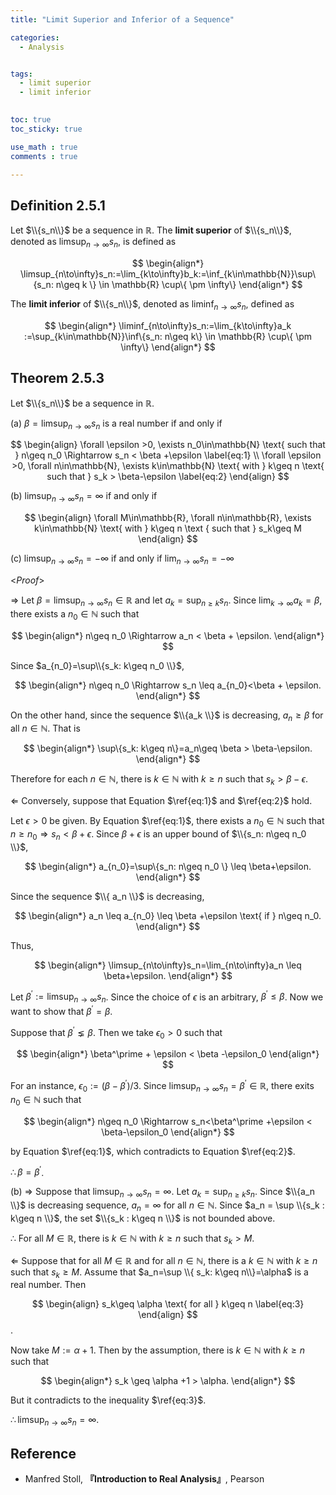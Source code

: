 ```yaml
---
title: "Limit Superior and Inferior of a Sequence"

categories:
  - Analysis


tags:
  - limit superior
  - limit inferior
 

toc: true
toc_sticky: true

use_math : true
comments : true

---
```

## Definition 2.5.1
Let $\\{s_n\\}$ be a sequence in $\mathbb{R}$. The **limit superior** of $\\{s_n\\}$, denoted as $\limsup_{n\to\infty}s_n$,  is defined as

$$
\begin{align*}
\limsup_{n\to\infty}s_n:=\lim_{k\to\infty}b_k:=\inf_{k\in\mathbb{N}}\sup\{s_n: n\geq k \} \in \mathbb{R} \cup\{ \pm \infty\}
\end{align*}
$$

The **limit inferior** of $\\{s_n\\}$, denoted as $\liminf_{n\to\infty}s_n$, defined as 

$$
\begin{align*}
\liminf_{n\to\infty}s_n:=\lim_{k\to\infty}a_k :=\sup_{k\in\mathbb{N}}\inf\{s_n: n\geq k\} \in \mathbb{R} \cup\{ \pm \infty\}
\end{align*}
$$

## Theorem 2.5.3 
Let $\\{s_n\\}$  be a sequence in $\mathbb{R}$.

(a) $\beta=\limsup_{n\to\infty}s_n$  is a real number if and only if

$$
\begin{align}
\forall \epsilon >0, \exists n_0\in\mathbb{N} \text{ such that } n\geq n_0 \Rightarrow s_n < \beta +\epsilon \label{eq:1} \\
\forall \epsilon >0, \forall n\in\mathbb{N}, \exists k\in\mathbb{N} \text{ with } k\geq n \text{ such that } s_k > \beta-\epsilon \label{eq:2}
\end{align}
$$

(b) $\limsup_{n\to\infty}s_n=\infty$ if and only if 

$$
\begin{align}
\forall M\in\mathbb{R}, \forall n\in\mathbb{R}, \exists k\in\mathbb{N} \text{ with } k\geq n \text { such that } s_k\geq M
\end{align}
$$

(c) $\limsup_{n\to\infty}s_n = -\infty$ if and only if $\lim_{n\to\infty}s_n =-\infty$


<*Proof*>

$\Rightarrow$ Let $\beta= \limsup_{n\to\infty}s_n \in \mathbb{R}$ and let $a_k = \sup_{n\geq k} s_n$. Since $\lim_{k\to\infty}a_k=\beta$, there exists a $n_0\in\mathbb{N}$ such that

$$
\begin{align*}
n\geq n_0 \Rightarrow a_n < \beta + \epsilon.
\end{align*}
$$

Since $a_{n_0}=\sup\\{s_k: k\geq n_0 \\}$, 

$$
\begin{align*}
n\geq n_0 \Rightarrow s_n \leq a_{n_0}<\beta + \epsilon.
\end{align*}
$$

On the other hand, since the sequence $\\{a_k \\}$ is decreasing, $a_n \geq \beta$ for all $n\in\mathbb{N}$. That is 


$$
\begin{align*}
\sup\{s_k: k\geq n\}=a_n\geq \beta > \beta-\epsilon.
\end{align*}
$$

Therefore for each $n\in\mathbb{N}$, there is $k\in\mathbb{N}$ with $k\geq n$ such that $s_k > \beta-\epsilon$.

$\Leftarrow$ Conversely, suppose that Equation $\ref{eq:1}$ and $\ref{eq:2}$ hold.

Let $\epsilon >0$ be given. By Equation $\ref{eq:1}$, there exists a $n_0\in\mathbb{N}$ such that $n\geq n_0 \Rightarrow s_n < \beta + \epsilon$. Since $\beta+\epsilon$ is an upper bound of $\\{s_n: n\geq n_0 \\}$,  

$$
\begin{align*}
a_{n_0}=\sup\{s_n: n\geq n_0 \} \leq \beta+\epsilon.
\end{align*}
$$

Since the sequence $\\{ a_n \\}$ is decreasing, 

$$
\begin{align*}
a_n \leq a_{n_0} \leq \beta +\epsilon \text{ if } n\geq n_0.
\end{align*}
$$

Thus,

$$
\begin{align*}
\limsup_{n\to\infty}s_n=\lim_{n\to\infty}a_n \leq \beta+\epsilon.
\end{align*}
$$

Let $\beta^\prime := \limsup_{n\to\infty}s_n$. Since the choice of $\epsilon$ is an arbitrary, $\beta^\prime \leq \beta$. Now we want to show that $\beta^\prime = \beta$.

Suppose that $\beta^\prime \lneq \beta$. Then we take $\epsilon_0 > 0$ such that 

$$
\begin{align*}
\beta^\prime + \epsilon < \beta -\epsilon_0
\end{align*}
$$

For an instance, $\epsilon_0 := (\beta-\beta^\prime) / 3$. Since $\limsup_{n\to\infty}s_n=\beta^\prime\in\mathbb{R}$, there exits $n_0\in\mathbb{N}$ such that

$$
\begin{align*}
n\geq n_0 \Rightarrow s_n<\beta^\prime +\epsilon < \beta-\epsilon_0
\end{align*}
$$

by Equation $\ref{eq:1}$, which contradicts to Equation $\ref{eq:2}$.

$\therefore \beta=\beta^\prime$.



(b) $\Rightarrow$ Suppose that $\limsup_{n\to\infty}s_n = \infty$. Let $a_k = \sup_{n\geq k}s_n$. Since $\\{a_n \\}$ is decreasing sequence, $a_n=\infty$ for all $n\in\mathbb{N}$. Since $a_n = \sup \\{s_k : k\geq n \\}$, the set $\\{s_k : k\geq n \\}$ is not bounded above. 

$\therefore$ For all $M\in\mathbb{R},$ there is $k\in\mathbb{N}$ with $k\geq n$ such that $s_k > M$.

$\Leftarrow$ Suppose that for all $M\in\mathbb{R}$ and for all $n\in\mathbb{N}$, there is a $k\in\mathbb{N}$ with $k\geq n$ such that $s_k \geq M$. Assume that $a_n=\sup \\{ s_k: k\geq n\\}=\alpha$ is a real number. Then 

$$
\begin{align}
s_k\geq \alpha \text{ for all } k\geq n
\label{eq:3}
\end{align}
$$.

Now take $M:=\alpha+1$. Then by the assumption, there is $k\in\mathbb{N}$ with $k\geq n$ such that 

$$
\begin{align*}
s_k \geq \alpha +1 > \alpha.
\end{align*}
$$

But it  contradicts to the inequality $\ref{eq:3}$.

$\therefore \limsup_{n\to\infty}s_n=\infty$.


$$\tag*{$\square$}$$
## Reference
- Manfred Stoll,  **『**Introduction to Real Analysis**』**, Pearson
